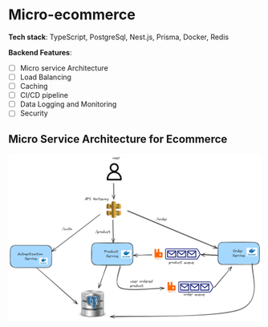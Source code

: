 # Micro-ecommerce

**Tech stack**: TypeScript, PostgreSql, Nest.js, Prisma, Docker, Redis

**Backend Features**:

- [ ] Micro service Architecture
- [ ] Load Balancing
- [ ] Caching
- [ ] CI/CD pipeline
- [ ] Data Logging and Monitoring
- [ ] Security

## Micro Service Architecture for Ecommerce

![Micro Service Architecture](/diagrams/architecture.png)
